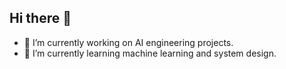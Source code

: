 ## Hi there 👋

- 🔭 I’m currently working on AI engineering projects.
- 🌱 I’m currently learning machine learning and system design.
